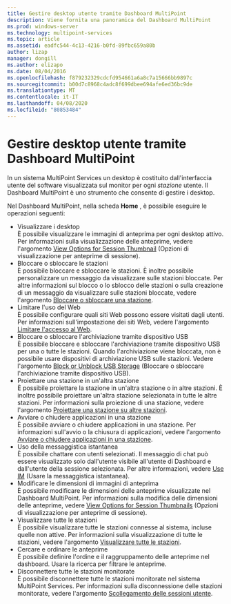 ```yaml
---
title: Gestire desktop utente tramite Dashboard MultiPoint
description: Viene fornita una panoramica del Dashboard MultiPoint
ms.prod: windows-server
ms.technology: multipoint-services
ms.topic: article
ms.assetid: eadfc544-4c13-4216-b0fd-89fbc659a80b
author: lizap
manager: dongill
ms.author: elizapo
ms.date: 08/04/2016
ms.openlocfilehash: f879232329cdcfd954661a6a8c7a15666bb9897c
ms.sourcegitcommit: b00d7c8968c4adc8f699dbee694afe6ed36bc9de
ms.translationtype: MT
ms.contentlocale: it-IT
ms.lasthandoff: 04/08/2020
ms.locfileid: "80853484"
---
```

# <a name="manage-user-desktops-using-multipoint-dashboard"></a>Gestire desktop utente tramite Dashboard MultiPoint
In un sistema MultiPoint Services un desktop è costituito dall'interfaccia utente del software visualizzata sul monitor per ogni *stazione* utente. Il Dashboard MultiPoint è uno strumento che consente di gestire i desktop.   
  
Nel Dashboard MultiPoint, nella scheda **Home** , è possibile eseguire le operazioni seguenti:  
  
- Visualizzare i desktop  
È possibile visualizzare le immagini di anteprima per ogni desktop attivo. Per informazioni sulla visualizzazione delle anteprime, vedere l'argomento [View Options for Session Thumbnail](View-Options-for-Session-Thumbnails-in-MultiPoint-Dashboard.md) (Opzioni di visualizzazione per anteprime di sessione).  
- Bloccare o sbloccare le stazioni  
È possibile bloccare e sbloccare le stazioni. È inoltre possibile personalizzare un messaggio da visualizzare sulle stazioni bloccate. Per altre informazioni sul blocco o lo sblocco delle stazioni o sulla creazione di un messaggio da visualizzare sulle stazioni bloccate, vedere l'argomento [Bloccare o sbloccare una stazione](Block-or-Unblock-a-Station.md).  
- Limitare l'uso del Web  
È possibile configurare quali siti Web possono essere visitati dagli utenti. Per informazioni sull'impostazione dei siti Web, vedere l'argomento [Limitare l'accesso al Web](Limit-Web-Access.md).  
- Bloccare o sbloccare l'archiviazione tramite dispositivo USB  
È possibile bloccare e sbloccare l'archiviazione tramite dispositivo USB per una o tutte le stazioni. Quando l'archiviazione viene bloccata, non è possibile usare dispositivi di archiviazione USB sulle stazioni. Vedere l'argomento [Block or Unblock USB Storage](Block-or-Unblock-USB-Storage.md) (Bloccare o sbloccare l'archiviazione tramite dispositivo USB).  
- Proiettare una stazione in un'altra stazione  
È possibile proiettare la stazione in un'altra stazione o in altre stazioni. È inoltre possibile proiettare un'altra stazione selezionata in tutte le altre stazioni. Per informazioni sulla proiezione di una stazione, vedere l'argomento [Proiettare una stazione su altre stazioni](Project-a-Station-to-Other-Stations.md).  
- Avviare o chiudere applicazioni in una stazione  
È possibile avviare o chiudere applicazioni in una stazione. Per informazioni sull'avvio o la chiusura di applicazioni, vedere l'argomento [Avviare o chiudere applicazioni in una stazione](Launch-or-Close-Applications-on-a-Station.md).  
- Uso della messaggistica istantanea  
È possibile chattare con utenti selezionati. Il messaggio di chat può essere visualizzato solo dall'utente visibile all'utente di Dashboard e dall'utente della sessione selezionata. Per altre informazioni, vedere [Use IM](Use-IM.md) (Usare la messaggistica istantanea).  
- Modificare le dimensioni di immagini di anteprima  
È possibile modificare le dimensioni delle anteprime visualizzate nel Dashboard MultiPoint. Per informazioni sulla modifica delle dimensioni delle anteprime, vedere [View Options for Session Thumbnails](View-Options-for-Session-Thumbnails-in-MultiPoint-Dashboard.md) (Opzioni di visualizzazione per anteprime di sessione).
- Visualizzare tutte le stazioni  
È possibile visualizzare tutte le stazioni connesse al sistema, incluse quelle non attive. Per informazioni sulla visualizzazione di tutte le stazioni, vedere l'argomento [Visualizzare tutte le stazioni](Show-All-Stations.md).  
- Cercare e ordinare le anteprime  
È possibile definire l'ordine e il raggruppamento delle anteprime nel dashboard. Usare la ricerca per filtrare le anteprime.  
- Disconnettere tutte le stazioni monitorate  
È possibile disconnettere tutte le stazioni monitorate nel sistema MultiPoint Services. Per informazioni sulla disconnessione delle stazioni monitorate, vedere l'argomento [Scollegamento delle sessioni utente](Log-Off-User-Sessions.md).